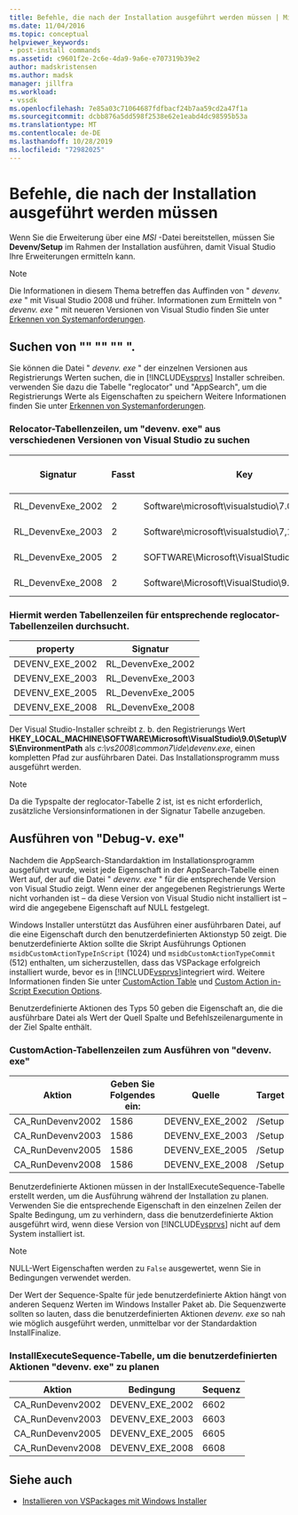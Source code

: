 ```yaml
---
title: Befehle, die nach der Installation ausgeführt werden müssen | Microsoft-Dokumentation
ms.date: 11/04/2016
ms.topic: conceptual
helpviewer_keywords:
- post-install commands
ms.assetid: c9601f2e-2c6e-4da9-9a6e-e707319b39e2
author: madskristensen
ms.author: madsk
manager: jillfra
ms.workload:
- vssdk
ms.openlocfilehash: 7e85a03c71064687fdfbacf24b7aa59cd2a47f1a
ms.sourcegitcommit: dcbb876a5dd598f2538e62e1eabd4dc98595b53a
ms.translationtype: MT
ms.contentlocale: de-DE
ms.lasthandoff: 10/28/2019
ms.locfileid: "72982025"
---
```

# <a name="commands-that-must-be-run-after-installation"></a>Befehle, die nach der Installation ausgeführt werden müssen
Wenn Sie die Erweiterung über eine *MSI* -Datei bereitstellen, müssen Sie **Devenv/Setup** im Rahmen der Installation ausführen, damit Visual Studio Ihre Erweiterungen ermitteln kann.

> [!NOTE]
> Die Informationen in diesem Thema betreffen das Auffinden von " *devenv. exe* " mit Visual Studio 2008 und früher. Informationen zum Ermitteln von " *devenv. exe* " mit neueren Versionen von Visual Studio finden Sie unter [Erkennen von Systemanforderungen](../../extensibility/internals/detecting-system-requirements.md).

## <a name="find-devenvexe"></a>Suchen von "" "" "" ".
 Sie können die Datei " *devenv. exe* " der einzelnen Versionen aus Registrierungs Werten suchen, die in [!INCLUDE[vsprvs](../../code-quality/includes/vsprvs_md.md)] Installer schreiben. verwenden Sie dazu die Tabelle "reglocator" und "AppSearch", um die Registrierungs Werte als Eigenschaften zu speichern Weitere Informationen finden Sie unter [Erkennen von Systemanforderungen](../../extensibility/internals/detecting-system-requirements.md).

### <a name="reglocator-table-rows-to-locate-devenvexe-from-different-versions-of-visual-studio"></a>Relocator-Tabellenzeilen, um "devenv. exe" aus verschiedenen Versionen von Visual Studio zu suchen

|Signatur|Fasst|Key|-Name|Geben Sie Folgendes ein:|
|-----------------|----------|---------|----------|----------|
|RL_DevenvExe_2002|2|Software\microsoft\visualstudio\7.0\setup\vs|Umgebungs Pfad|2|
|RL_DevenvExe_2003|2|Software\microsoft\visualstudio\7,1 \setup\vs|Umgebungs Pfad|2|
|RL_DevenvExe_2005|2|SOFTWARE\Microsoft\VisualStudio\8.0\setup\vs|Umgebungs Pfad|2|
|RL_DevenvExe_2008|2|Software\Microsoft\VisualStudio\9.0\setup\vs|Umgebungs Pfad|2|

### <a name="appsearch-table-rows-for-corresponding-reglocator-table-rows"></a>Hiermit werden Tabellenzeilen für entsprechende reglocator-Tabellenzeilen durchsucht.

|property|Signatur|
|--------------|-----------------|
|DEVENV_EXE_2002|RL_DevenvExe_2002|
|DEVENV_EXE_2003|RL_DevenvExe_2003|
|DEVENV_EXE_2005|RL_DevenvExe_2005|
|DEVENV_EXE_2008|RL_DevenvExe_2008|

 Der Visual Studio-Installer schreibt z. b. den Registrierungs Wert **HKEY_LOCAL_MACHINE\SOFTWARE\Microsoft\VisualStudio\9.0\Setup\VS\EnvironmentPath** als *c:\vs2008\common7\ide\devenv.exe*, einen kompletten Pfad zur ausführbaren Datei. Das Installationsprogramm muss ausgeführt werden.

> [!NOTE]
> Da die Typspalte der reglocator-Tabelle 2 ist, ist es nicht erforderlich, zusätzliche Versionsinformationen in der Signatur Tabelle anzugeben.

## <a name="run-devenvexe"></a>Ausführen von "Debug-v. exe"
 Nachdem die AppSearch-Standardaktion im Installationsprogramm ausgeführt wurde, weist jede Eigenschaft in der AppSearch-Tabelle einen Wert auf, der auf die Datei " *devenv. exe* " für die entsprechende Version von Visual Studio zeigt. Wenn einer der angegebenen Registrierungs Werte nicht vorhanden ist – da diese Version von Visual Studio nicht installiert ist – wird die angegebene Eigenschaft auf NULL festgelegt.

 Windows Installer unterstützt das Ausführen einer ausführbaren Datei, auf die eine Eigenschaft durch den benutzerdefinierten Aktionstyp 50 zeigt. Die benutzerdefinierte Aktion sollte die Skript Ausführungs Optionen `msidbCustomActionTypeInScript` (1024) und `msidbCustomActionTypeCommit` (512) enthalten, um sicherzustellen, dass das VSPackage erfolgreich installiert wurde, bevor es in [!INCLUDE[vsprvs](../../code-quality/includes/vsprvs_md.md)]integriert wird. Weitere Informationen finden Sie unter [CustomAction Table](/windows/desktop/msi/customaction-table) und [Custom Action in-Script Execution Options](/windows/desktop/msi/custom-action-in-script-execution-options).

 Benutzerdefinierte Aktionen des Typs 50 geben die Eigenschaft an, die die ausführbare Datei als Wert der Quell Spalte und Befehlszeilenargumente in der Ziel Spalte enthält.

### <a name="customaction-table-rows-to-run-devenvexe"></a>CustomAction-Tabellenzeilen zum Ausführen von "devenv. exe"

|Aktion|Geben Sie Folgendes ein:|Quelle|Target|
|------------|----------|------------|------------|
|CA_RunDevenv2002|1586|DEVENV_EXE_2002|/Setup|
|CA_RunDevenv2003|1586|DEVENV_EXE_2003|/Setup|
|CA_RunDevenv2005|1586|DEVENV_EXE_2005|/Setup|
|CA_RunDevenv2008|1586|DEVENV_EXE_2008|/Setup|

 Benutzerdefinierte Aktionen müssen in der InstallExecuteSequence-Tabelle erstellt werden, um die Ausführung während der Installation zu planen. Verwenden Sie die entsprechende Eigenschaft in den einzelnen Zeilen der Spalte Bedingung, um zu verhindern, dass die benutzerdefinierte Aktion ausgeführt wird, wenn diese Version von [!INCLUDE[vsprvs](../../code-quality/includes/vsprvs_md.md)] nicht auf dem System installiert ist.

> [!NOTE]
> NULL-Wert Eigenschaften werden zu `False` ausgewertet, wenn Sie in Bedingungen verwendet werden.

 Der Wert der Sequence-Spalte für jede benutzerdefinierte Aktion hängt von anderen Sequenz Werten im Windows Installer Paket ab. Die Sequenzwerte sollten so lauten, dass die benutzerdefinierten Aktionen *devenv. exe* so nah wie möglich ausgeführt werden, unmittelbar vor der Standardaktion InstallFinalize.

### <a name="installexecutesequence-table-to-schedule-the-devenvexe-custom-actions"></a>InstallExecuteSequence-Tabelle, um die benutzerdefinierten Aktionen "devenv. exe" zu planen

|Aktion|Bedingung|Sequenz|
|------------|---------------|--------------|
|CA_RunDevenv2002|DEVENV_EXE_2002|6602|
|CA_RunDevenv2003|DEVENV_EXE_2003|6603|
|CA_RunDevenv2005|DEVENV_EXE_2005|6605|
|CA_RunDevenv2008|DEVENV_EXE_2008|6608|

## <a name="see-also"></a>Siehe auch
- [Installieren von VSPackages mit Windows Installer](../../extensibility/internals/installing-vspackages-with-windows-installer.md)